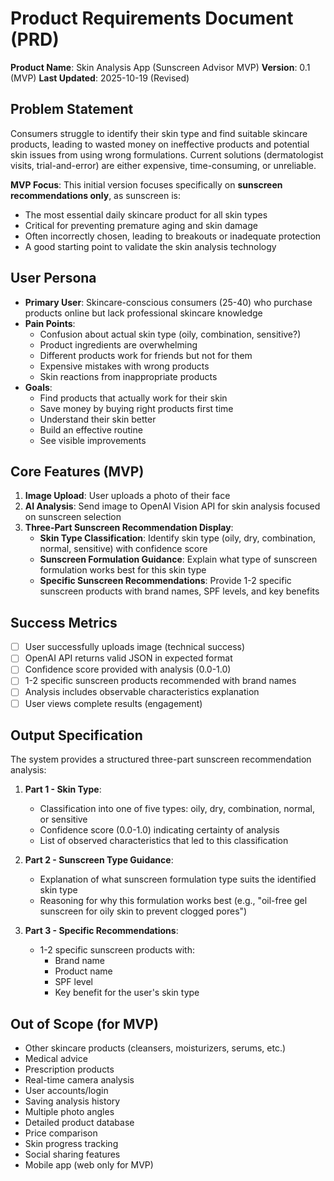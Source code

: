 # Product Requirements Document (PRD)

**Product Name**: Skin Analysis App (Sunscreen Advisor MVP)
**Version**: 0.1 (MVP)
**Last Updated**: 2025-10-19 (Revised)

## Problem Statement
Consumers struggle to identify their skin type and find suitable skincare products, leading to wasted money on ineffective products and potential skin issues from using wrong formulations. Current solutions (dermatologist visits, trial-and-error) are either expensive, time-consuming, or unreliable.

**MVP Focus**: This initial version focuses specifically on **sunscreen recommendations only**, as sunscreen is:
- The most essential daily skincare product for all skin types
- Critical for preventing premature aging and skin damage
- Often incorrectly chosen, leading to breakouts or inadequate protection
- A good starting point to validate the skin analysis technology

## User Persona
- **Primary User**: Skincare-conscious consumers (25-40) who purchase products online but lack professional skincare knowledge
- **Pain Points**:
  - Confusion about actual skin type (oily, combination, sensitive?)
  - Product ingredients are overwhelming
  - Different products work for friends but not for them
  - Expensive mistakes with wrong products
  - Skin reactions from inappropriate products
- **Goals**:
  - Find products that actually work for their skin
  - Save money by buying right products first time
  - Understand their skin better
  - Build an effective routine
  - See visible improvements

## Core Features (MVP)
1. **Image Upload**: User uploads a photo of their face
2. **AI Analysis**: Send image to OpenAI Vision API for skin analysis focused on sunscreen selection
3. **Three-Part Sunscreen Recommendation Display**:
   - **Skin Type Classification**: Identify skin type (oily, dry, combination, normal, sensitive) with confidence score
   - **Sunscreen Formulation Guidance**: Explain what type of sunscreen formulation works best for this skin type
   - **Specific Sunscreen Recommendations**: Provide 1-2 specific sunscreen products with brand names, SPF levels, and key benefits

## Success Metrics
- [ ] User successfully uploads image (technical success)
- [ ] OpenAI API returns valid JSON in expected format
- [ ] Confidence score provided with analysis (0.0-1.0)
- [ ] 1-2 specific sunscreen products recommended with brand names
- [ ] Analysis includes observable characteristics explanation
- [ ] User views complete results (engagement)

## Output Specification
The system provides a structured three-part sunscreen recommendation analysis:

1. **Part 1 - Skin Type**:
   - Classification into one of five types: oily, dry, combination, normal, or sensitive
   - Confidence score (0.0-1.0) indicating certainty of analysis
   - List of observed characteristics that led to this classification

2. **Part 2 - Sunscreen Type Guidance**:
   - Explanation of what sunscreen formulation type suits the identified skin type
   - Reasoning for why this formulation works best (e.g., "oil-free gel sunscreen for oily skin to prevent clogged pores")

3. **Part 3 - Specific Recommendations**:
   - 1-2 specific sunscreen products with:
     - Brand name
     - Product name
     - SPF level
     - Key benefit for the user's skin type

## Out of Scope (for MVP)
- Other skincare products (cleansers, moisturizers, serums, etc.)
- Medical advice
- Prescription products
- Real-time camera analysis
- User accounts/login
- Saving analysis history
- Multiple photo angles
- Detailed product database
- Price comparison
- Skin progress tracking
- Social sharing features
- Mobile app (web only for MVP)
